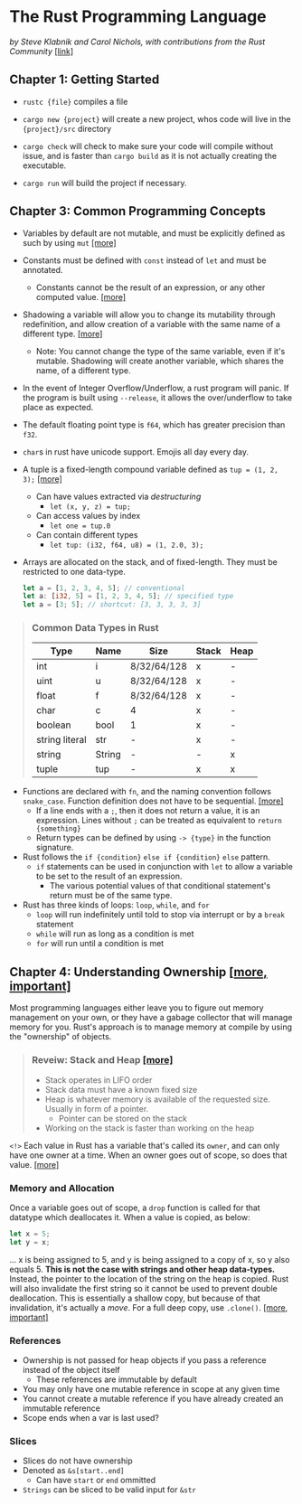 # The Rust Programming Language
_by Steve Klabnik and Carol Nichols, with contributions from the Rust Community_
[[link]](https://doc.rust-lang.org/book/title-page.html)


## Chapter 1: Getting Started
- `rustc {file}` compiles a file

- `cargo new {project}` will create a new project, whos code will live in the `{project}/src` directory

- `cargo check` will check to make sure your code will compile without issue, and is faster than `cargo build` as it is not actually creating the executable.

- `cargo run` will build the project if necessary.

## Chapter 3: Common Programming Concepts
- Variables by default are not mutable, and must be explicitly defined as such by using `mut` [[more]](https://doc.rust-lang.org/book/ch03-01-variables-and-mutability.html#variables-and-mutability)

- Constants must be defined with `const` instead of `let` and must be annotated.
    - Constants cannot be the result of an expression, or any other computed value. [[more]](https://doc.rust-lang.org/book/ch03-01-variables-and-mutability.html#differences-between-variables-and-constants)

- Shadowing a variable will allow you to change its mutability through redefinition, and allow creation of a variable with the same name of a different type. [[more]](https://doc.rust-lang.org/book/ch03-01-variables-and-mutability.html#shadowing)
    - Note: You cannot change the type of the same variable, even if it's mutable. Shadowing will create another variable, which shares the name, of a different type.

- In the event of Integer Overflow/Underflow, a rust program will panic. If the program is built using `--release`, it allows the over/underflow to take place as expected.

- The default floating point type is `f64`, which has greater precision than `f32`.

- `char`s in rust have unicode support. Emojis all day every day.

- A tuple is a fixed-length compound variable defined as `tup = (1, 2, 3);` [[more]](https://doc.rust-lang.org/book/ch03-02-data-types.html#the-tuple-type)
    - Can have values extracted via _destructuring_
        - `let (x, y, z) = tup;`
    - Can access values by index
        - `let one = tup.0`
    - Can contain different types
        - `let tup: (i32, f64, u8) = (1, 2.0, 3);`

- Arrays are allocated on the stack, and of fixed-length. They must be restricted to one data-type.
    ```rust
    let a = [1, 2, 3, 4, 5]; // conventional
    let a: [i32, 5] = [1, 2, 3, 4, 5]; // specified type
    let a = [3; 5]; // shortcut: [3, 3, 3, 3, 3]
    ```

> ### Common Data Types in Rust
> |Type|Name|Size|Stack|Heap|
> |---|---|---|---|---|
> |int|i|8/32/64/128|x|-|
> |uint|u|8/32/64/128|x|-|
> |float|f|8/32/64/128|x|-|
> |char|c|4|x|-|
> |boolean|bool|1|x|-|
> |string literal|str|-|x|-|
> |string|String|-|-|x|
> |tuple|tup|-|x|x|

- Functions are declared with `fn`, and the naming convention follows `snake_case`. Function definition does not have to be sequential. [[more]](https://doc.rust-lang.org/book/ch03-03-how-functions-work.html)
    - If a line ends with a `;`, then it does not return a value, it is an expression. Lines without `;` can be treated as equivalent to `return {something}`
    - Return types can be defined by using `-> {type}` in the function signature.
- Rust follows the `if {condition}` `else if {condition}` `else` pattern.
    - `if` statements can be used in conjunction with `let` to allow a variable to be set to the result of an expression.
        - The various potential values of that conditional statement's return must be of the same type.
- Rust has three kinds of loops: `loop`, `while`, and `for`
    - `loop` will run indefinitely until told to stop via interrupt or by a `break` statement
    - `while` will run as long as a condition is met
    - `for` will run until a condition is met

## Chapter 4: Understanding Ownership [[more, important]](https://doc.rust-lang.org/book/ch04-01-what-is-ownership.html)
Most programming languages either leave you to figure out memory management on your own, or they have a gabage collector that will manage memory for you. Rust's approach is to manage memory at compile by using the "ownership" of objects.

>### Reveiw: Stack and Heap [[more]](https://doc.rust-lang.org/book/ch04-01-what-is-ownership.html#the-stack-and-the-heap)
>- Stack operates in LIFO order
>- Stack data must have a known fixed size
>- Heap is whatever memory is available of the requested size. Usually in form of a pointer.
>    - Pointer can be stored on the stack
>- Working on the stack is faster than working on the heap

`<!>` Each value in Rust has a variable that's called its `owner`, and can only have one owner at a time. When an owner goes out of scope, so does that value. [[more]](https://doc.rust-lang.org/book/ch04-01-what-is-ownership.html#ownership-rules)

### Memory and Allocation
Once a variable goes out of scope, a `drop` function is called for that datatype which deallocates it.
When a value is copied, as below:
```rust
let x = 5;
let y = x;
```
... x is being assigned to 5, and y is being assigned to a copy of x, so y also equals 5. **This is not the case with strings and other heap data-types.** Instead, the pointer to the location of the string on the heap is copied. Rust will also invalidate the first string so it cannot be used to prevent double deallocation. This is essentially a shallow copy, but because of that invalidation, it's actually a *move*. For a full deep copy, use `.clone()`. [[more, important]](https://doc.rust-lang.org/book/ch04-01-what-is-ownership.html#ways-variables-and-data-interact-move)

### References
- Ownership is not passed for heap objects if you pass a reference instead of the object itself
    - These references are immutable by default
- You may only have one mutable reference in scope at any given time
- You cannot create a mutable reference if you have already created an immutable reference
- Scope ends when a var is last used?

### Slices
- Slices do not have ownership
- Denoted as `&s[start..end]` 
    - Can have `start` or `end` ommitted
- `Strings` can be sliced to be valid input for `&str`

